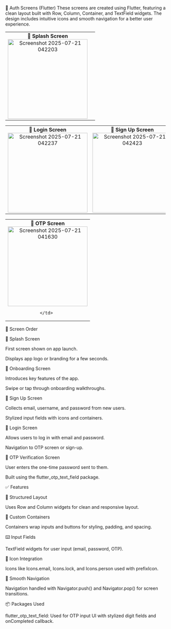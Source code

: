 📱 Auth Screens (Flutter)
These screens are created using Flutter, featuring a clean layout built with Row, Column, Container, and TextField widgets. The design includes intuitive icons and smooth navigation for a better user experience.

<table> <tr> <td align="center"><strong>🧭 Splash Screen</strong><br>
<img width="250" alt="Screenshot 2025-07-21 042203" src="https://github.com/user-attachments/assets/3d4d3fa8-5d31-4ccc-8dd3-9813cf2c3c90" /> </td> <td align="center">
 </td> </tr> </table>

<table> <tr> <td align="center"><strong>🔐 Login Screen</strong><br><img width="250" alt="Screenshot 2025-07-21 042237" src="https://github.com/user-attachments/assets/b172c5a4-ecfd-418b-84f9-c34d1963d00b" />
 </td> <td align="center"><strong>📝 Sign Up Screen</strong><br><img width="250" alt="Screenshot 2025-07-21 042423" src="https://github.com/user-attachments/assets/b1946ac0-98aa-482e-9bba-d8fd112f480b" /> </td> </tr> </table>

<table> 
  <tr> 
    <td align="center">
      <strong>🔢 OTP Screen</strong><br> 
      <img width="250"  alt="Screenshot 2025-07-21 041630" src="https://github.com/user-attachments/assets/e90917e8-b4cb-472b-b460-99b2990ae5f7" />

    </td> 
  </tr> 
</table>

🧭 Screen Order

🔆 Splash Screen

First screen shown on app launch.

Displays app logo or branding for a few seconds.



🚀 Onboarding Screen

Introduces key features of the app.

Swipe or tap through onboarding walkthroughs.



📝 Sign Up Screen

Collects email, username, and password from new users.

Stylized input fields with icons and containers.

🔐 Login Screen

Allows users to log in with email and password.

Navigation to OTP screen or sign-up.

🔢 OTP Verification Screen

User enters the one-time password sent to them.

Built using the flutter_otp_text_field package.



✅ Features

📐 Structured Layout

Uses Row and Column widgets for clean and responsive layout.

🔲 Custom Containers

Containers wrap inputs and buttons for styling, padding, and spacing.

⌨️ Input Fields

TextField widgets for user input (email, password, OTP).

🎨 Icon Integration

Icons like Icons.email, Icons.lock, and Icons.person used with prefixIcon.

🔁 Smooth Navigation

Navigation handled with Navigator.push() and Navigator.pop() for screen transitions.

📦 Packages Used

flutter_otp_text_field:
Used for OTP input UI with stylized digit fields and onCompleted callback.



